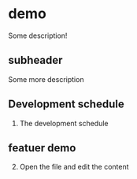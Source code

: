 # demo

Some description!

## subheader

Some more description

## Development schedule

1. The development schedule

## featuer demo
2. Open the file and edit the content